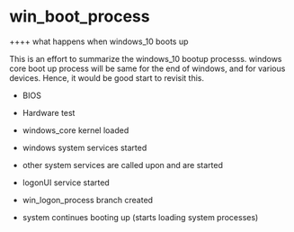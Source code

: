 # win_boot_process
++++ what happens when windows_10 boots up

This is an effort to summarize the windows_10 bootup processs. windows core boot up process will be same for the end of windows, and for various devices. Hence, it would be good start to revisit this.

+ BIOS

+ Hardware test

+ windows_core kernel loaded

+ windows system services started

+ other system services are called upon and are started

+ logonUI service started

+ win_logon_process branch created 

+ system continues booting up (starts loading system processes)
